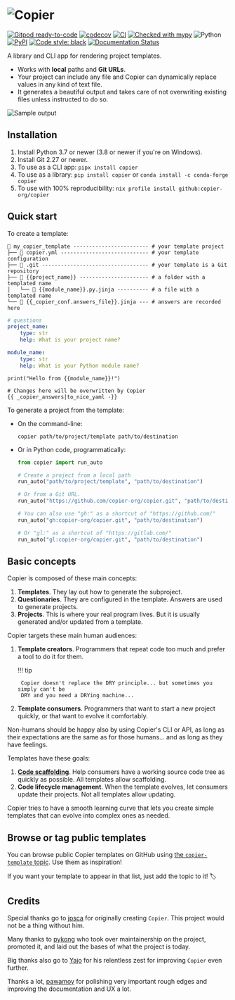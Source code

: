 # ![Copier](https://github.com/copier-org/copier/raw/master/img/copier-logotype.png)

[![Gitpod ready-to-code](https://img.shields.io/badge/Gitpod-ready--to--code-blue?logo=gitpod)](https://gitpod.io/#https://github.com/copier-org/copier)
[![codecov](https://codecov.io/gh/copier-org/copier/branch/master/graph/badge.svg)](https://codecov.io/gh/copier-org/copier)
[![CI](https://github.com/copier-org/copier/workflows/CI/badge.svg)](https://github.com/copier-org/copier/actions?query=branch%3Amaster)
[![Checked with mypy](http://www.mypy-lang.org/static/mypy_badge.svg)](http://mypy-lang.org/)
![Python](https://img.shields.io/pypi/pyversions/copier?logo=python&logoColor=%23959DA5)
[![PyPI](https://img.shields.io/pypi/v/copier?logo=pypi&logoColor=%23959DA5)](https://pypi.org/project/copier/)
[![Code style: black](https://img.shields.io/badge/code%20style-black-000000.svg)](https://github.com/psf/black)
[![Documentation Status](https://img.shields.io/readthedocs/copier/latest?logo=readthedocs)](https://copier.readthedocs.io/en/latest)

A library and CLI app for rendering project templates.

-   Works with **local** paths and **Git URLs**.
-   Your project can include any file and Copier can dynamically replace values in any
    kind of text file.
-   It generates a beautiful output and takes care of not overwriting existing files
    unless instructed to do so.

![Sample output](https://github.com/copier-org/copier/raw/master/img/copier-output.png)

## Installation

1. Install Python 3.7 or newer (3.8 or newer if you're on Windows).
1. Install Git 2.27 or newer.
1. To use as a CLI app: `pipx install copier`
1. To use as a library: `pip install copier` or `conda install -c conda-forge copier`
1. To use with 100% reproducibility: `nix profile install github:copier-org/copier`

## Quick start

To create a template:

```shell
📁 my_copier_template ------------------------ # your template project
├── 📄 copier.yml ---------------------------- # your template configuration
├── 📁 .git ---------------------------------- # your template is a Git repository
├── 📁 {{project_name}} ---------------------- # a folder with a templated name
│   └── 📄 {{module_name}}.py.jinja ---------- # a file with a templated name
└── 📄 {{_copier_conf.answers_file}}.jinja --- # answers are recorded here
```

```yaml title="copier.yml"
# questions
project_name:
    type: str
    help: What is your project name?

module_name:
    type: str
    help: What is your Python module name?
```

```python+jinja title="{{project_name}}/{{module_name}}.py.jinja"
print("Hello from {{module_name}}!")
```

```yaml+jinja title="{{_copier_conf.answers_file}}.jinja"
# Changes here will be overwritten by Copier
{{ _copier_answers|to_nice_yaml -}}
```

To generate a project from the template:

-   On the command-line:

    ```shell
    copier path/to/project/template path/to/destination
    ```

-   Or in Python code, programmatically:

    ```python
    from copier import run_auto

    # Create a project from a local path
    run_auto("path/to/project/template", "path/to/destination")

    # Or from a Git URL.
    run_auto("https://github.com/copier-org/copier.git", "path/to/destination")

    # You can also use "gh:" as a shortcut of "https://github.com/"
    run_auto("gh:copier-org/copier.git", "path/to/destination")

    # Or "gl:" as a shortcut of "https://gitlab.com/"
    run_auto("gl:copier-org/copier.git", "path/to/destination")
    ```

## Basic concepts

Copier is composed of these main concepts:

1. **Templates**. They lay out how to generate the subproject.
1. **Questionaries**. They are configured in the template. Answers are used to generate
   projects.
1. **Projects**. This is where your real program lives. But it is usually generated
   and/or updated from a template.

Copier targets these main human audiences:

1.  **Template creators**. Programmers that repeat code too much and prefer a tool to do
    it for them.

    !!! tip

         Copier doesn't replace the DRY principle... but sometimes you simply can't be
         DRY and you need a DRYing machine...

1.  **Template consumers**. Programmers that want to start a new project quickly, or
    that want to evolve it comfortably.

Non-humans should be happy also by using Copier's CLI or API, as long as their
expectations are the same as for those humans... and as long as they have feelings.

Templates have these goals:

1. **[Code scaffolding](<https://en.wikipedia.org/wiki/Scaffold_(programming)>)**. Help
   consumers have a working source code tree as quickly as possible. All templates allow
   scaffolding.
1. **Code lifecycle management**. When the template evolves, let consumers update their
   projects. Not all templates allow updating.

Copier tries to have a smooth learning curve that lets you create simple templates that
can evolve into complex ones as needed.

## Browse or tag public templates

You can browse public Copier templates on GitHub using
[the `copier-template` topic](https://github.com/topics/copier-template). Use them as
inspiration!

If you want your template to appear in that list, just add the topic to it! 🏷

## Credits

Special thanks go to [jpsca](https://github.com/jpsca) for originally creating `Copier`.
This project would not be a thing without him.

Many thanks to [pykong](https://github.com/pykong) who took over maintainership on the
project, promoted it, and laid out the bases of what the project is today.

Big thanks also go to [Yajo](https://github.com/Yajo) for his relentless zest for
improving `Copier` even further.

Thanks a lot, [pawamoy](https://github.com/pawamoy) for polishing very important rough
edges and improving the documentation and UX a lot.
